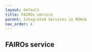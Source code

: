 ```yaml
---
layout: default
title: FAIROs service
parent: Integrated Services in ROHub
nav_order: 4
---
```


## FAIROs service